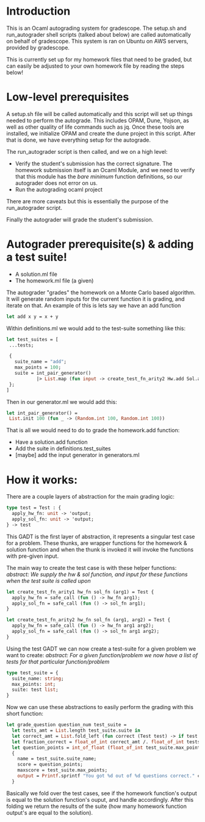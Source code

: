 # Introduction
This is an Ocaml autograding system for gradescope. The setup.sh and run_autograder shell scripts (talked about below) are called automatically on behalf of gradescope. This system is ran on Ubuntu on AWS servers, provided by gradescope. 

This is currently set up for my homework files that need to be graded, but can easily be adjusted to your own homework file by reading the steps below!


# Low-level prerequisites
A setup.sh file will be called automatically and this script will set up things needed to perform the autograde. This includes OPAM, Dune, Yojson, as well as other quality of life commands such as jq. Once these tools are installed, we initialize OPAM and create the dune project in this script. After that is done, we have everything setup for the autograde.

The run_autograder script is then called, and we on a high level:
+ Verify the student's submission has the correct signature. The homework submission itself is an Ocaml Module, and we need to verify that this module has the *bare minimum* function definitions, so our autograder does not error on us.
+ Run the autograding ocaml project

There are more caveats but this is essentially the purpose of the run_autograder script.

Finally the autograder will grade the student's submission.

# Autograder prerequisite(s) & adding a test suite!
+ A solution.ml file
+ The homework.ml file (a given)

The autograder "grades" the homework on a Monte Carlo based algorithm. It will generate random inputs for the current function it is grading, and iterate on that. An example of this is lets say we have an add function
```ocaml
let add x y = x + y
```
Within definitions.ml we would add to the test-suite something like this:
```ocaml
let test_suites = [
 ...tests;

 {
   suite_name = "add";
   max_points = 100;
   suite = int_pair_generator()
           |> List.map (fun input -> create_test_fn_arity2 Hw.add Sol.add input);
 };
]
```
Then in our generator.ml we would add this:
```ocaml
let int_pair_generator() =
 List.init 100 (fun _ -> (Random.int 100, Random.int 100))
```

That is all we would need to do to grade the homework.add function:
* Have a solution.add function
* Add the suite in definitions.test_suites
* [maybe] add the input generator in generators.ml

# How it works:

There are a couple layers of abstraction for the main grading logic:

```ocaml
type test = Test : {
  apply_hw_fn: unit -> 'output;
  apply_sol_fn: unit -> 'output;
} -> test
```
This GADT is the first layer of abstraction, it represents a singular test case for a problem. These thunks, are wrapper functions for the homework & solution function and when the thunk is invoked it will invoke the functions with pre-given input.

The main way to create the test case is with these helper functions:
*abstract: We supply the hw & sol function, and input for these functions when the test suite is called upon*
```ocaml
let create_test_fn_arity1 hw_fn sol_fn (arg1) = Test {
  apply_hw_fn = safe_call (fun () -> hw_fn arg1);
  apply_sol_fn = safe_call (fun () -> sol_fn arg1);
}

let create_test_fn_arity2 hw_fn sol_fn (arg1, arg2) = Test {
  apply_hw_fn = safe_call (fun () -> hw_fn arg1 arg2);
  apply_sol_fn = safe_call (fun () -> sol_fn arg1 arg2);
}
```

Using the test GADT we can now create a test-suite for a given problem we want to create:
*abstract: For a given function/problem we now have a list of tests for that particular function/problem*
```ocaml
type test_suite = {
  suite_name: string;
  max_points: int;
  suite: test list;
}
```

Now we can use these abstractions to easily perform the grading with this short function:
```ocaml
let grade_question question_num test_suite = 
  let tests_amt = List.length test_suite.suite in
  let correct_amt = List.fold_left (fun correct (Test test) -> if test.apply_hw_fn() = test.apply_sol_fn() then correct + 1 else correct) 0 test_suite.suite in
  let fraction_correct = float_of_int correct_amt /. float_of_int tests_amt in
  let question_points = int_of_float (float_of_int test_suite.max_points *. fraction_correct) in
  {
    name = test_suite.suite_name;
    score = question_points;
    maxscore = test_suite.max_points;
    output = Printf.sprintf "You got %d out of %d questions correct." correct_amt tests_amt;
  }
```

Basically we fold over the test cases, see if the homework function's output is equal to the solution function's ouput, and handle accordingly. After this folding we return the results of the suite (how many homework function output's are equal to the solution).
